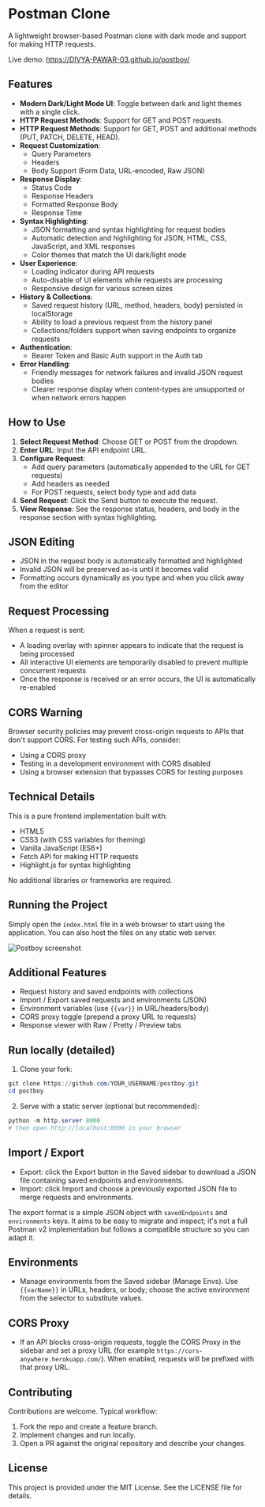 # Postman Clone

A lightweight browser-based Postman clone with dark mode and support for making HTTP requests.

Live demo: https://DIVYA-PAWAR-03.github.io/postboy/

## Features

- **Modern Dark/Light Mode UI**: Toggle between dark and light themes with a single click.
- **HTTP Request Methods**: Support for GET and POST requests.
 - **HTTP Request Methods**: Support for GET, POST and additional methods (PUT, PATCH, DELETE, HEAD).
- **Request Customization**:
  - Query Parameters
  - Headers
  - Body Support (Form Data, URL-encoded, Raw JSON)
- **Response Display**:
  - Status Code
  - Response Headers
  - Formatted Response Body
  - Response Time
- **Syntax Highlighting**:
  - JSON formatting and syntax highlighting for request bodies
  - Automatic detection and highlighting for JSON, HTML, CSS, JavaScript, and XML responses
  - Color themes that match the UI dark/light mode
- **User Experience**:
  - Loading indicator during API requests
  - Auto-disable of UI elements while requests are processing
  - Responsive design for various screen sizes
 - **History & Collections**:
   - Saved request history (URL, method, headers, body) persisted in localStorage
   - Ability to load a previous request from the history panel
   - Collections/folders support when saving endpoints to organize requests
 - **Authentication**:
   - Bearer Token and Basic Auth support in the Auth tab
 - **Error Handling**:
   - Friendly messages for network failures and invalid JSON request bodies
   - Clearer response display when content-types are unsupported or when network errors happen

## How to Use

1. **Select Request Method**: Choose GET or POST from the dropdown.
2. **Enter URL**: Input the API endpoint URL.
3. **Configure Request**:
   - Add query parameters (automatically appended to the URL for GET requests)
   - Add headers as needed
   - For POST requests, select body type and add data
4. **Send Request**: Click the Send button to execute the request.
5. **View Response**: See the response status, headers, and body in the response section with syntax highlighting.

## JSON Editing

- JSON in the request body is automatically formatted and highlighted
- Invalid JSON will be preserved as-is until it becomes valid
- Formatting occurs dynamically as you type and when you click away from the editor

## Request Processing

When a request is sent:
- A loading overlay with spinner appears to indicate that the request is being processed
- All interactive UI elements are temporarily disabled to prevent multiple concurrent requests
- Once the response is received or an error occurs, the UI is automatically re-enabled

## CORS Warning

Browser security policies may prevent cross-origin requests to APIs that don't support CORS. For testing such APIs, consider:

- Using a CORS proxy
- Testing in a development environment with CORS disabled
- Using a browser extension that bypasses CORS for testing purposes

## Technical Details

This is a pure frontend implementation built with:
- HTML5
- CSS3 (with CSS variables for theming)
- Vanilla JavaScript (ES6+)
- Fetch API for making HTTP requests
- Highlight.js for syntax highlighting

No additional libraries or frameworks are required.

## Running the Project

Simply open the `index.html` file in a web browser to start using the application. You can also host the files on any static web server. 

![Postboy screenshot](docs/screenshot.png)

## Additional Features

- Request history and saved endpoints with collections
- Import / Export saved requests and environments (JSON)
- Environment variables (use `{{var}}` in URL/headers/body)
- CORS proxy toggle (prepend a proxy URL to requests)
- Response viewer with Raw / Pretty / Preview tabs

## Run locally (detailed)

1. Clone your fork:

```powershell
git clone https://github.com/YOUR_USERNAME/postboy.git
cd postboy
```

2. Serve with a static server (optional but recommended):

```powershell
python -m http.server 8000
# then open http://localhost:8000 in your browser
```

## Import / Export

- Export: click the Export button in the Saved sidebar to download a JSON file containing saved endpoints and environments.
- Import: click Import and choose a previously exported JSON file to merge requests and environments.

The export format is a simple JSON object with `savedEndpoints` and `environments` keys. It aims to be easy to migrate and inspect; it's not a full Postman v2 implementation but follows a compatible structure so you can adapt it.

## Environments

- Manage environments from the Saved sidebar (Manage Envs). Use `{{varName}}` in URLs, headers, or body; choose the active environment from the selector to substitute values.

## CORS Proxy

- If an API blocks cross-origin requests, toggle the CORS Proxy in the sidebar and set a proxy URL (for example `https://cors-anywhere.herokuapp.com/`). When enabled, requests will be prefixed with that proxy URL.

## Contributing

Contributions are welcome. Typical workflow:

1. Fork the repo and create a feature branch.
2. Implement changes and run locally.
3. Open a PR against the original repository and describe your changes.

## License

This project is provided under the MIT License. See the LICENSE file for details.